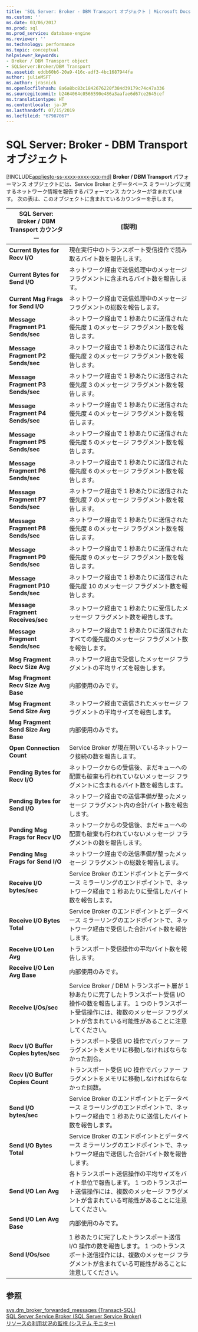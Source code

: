 ```yaml
---
title: 'SQL Server: Broker - DBM Transport オブジェクト | Microsoft Docs'
ms.custom: ''
ms.date: 03/06/2017
ms.prod: sql
ms.prod_service: database-engine
ms.reviewer: ''
ms.technology: performance
ms.topic: conceptual
helpviewer_keywords:
- Broker / DBM Transport object
- SQLServer:Broker/DBM Transport
ms.assetid: eddb60b6-20a9-416c-adf3-4bc1687944fa
author: julieMSFT
ms.author: jrasnick
ms.openlocfilehash: 8a6a8bc83c1842676220f384d39179c74c47a336
ms.sourcegitcommit: b2464064c0566590e486a3aafae6d67ce2645cef
ms.translationtype: HT
ms.contentlocale: ja-JP
ms.lasthandoff: 07/15/2019
ms.locfileid: "67987067"
---
```

# <a name="sql-server-broker---dbm-transport-object"></a>SQL Server: Broker - DBM Transport オブジェクト
[!INCLUDE[appliesto-ss-xxxx-xxxx-xxx-md](../../includes/appliesto-ss-xxxx-xxxx-xxx-md.md)]
  **Broker / DBM Transport** パフォーマンス オブジェクトには、Service Broker とデータベース ミラーリングに関するネットワーク情報を報告するパフォーマンス カウンターが含まれています。 次の表は、このオブジェクトに含まれているカウンターを示します。  
  
|SQL Server: Broker / DBM Transport カウンター|[説明]|  
|------------------------------------------------|-----------------|  
|**Current Bytes for Recv I/O**|現在実行中のトランスポート受信操作で読み取るバイト数を報告します。|  
|**Current Bytes for Send I/O**|ネットワーク経由で送信処理中のメッセージ フラグメントに含まれるバイト数を報告します。|  
|**Current Msg Frags for Send I/O**|ネットワーク経由で送信処理中のメッセージ フラグメントの総数を報告します。|  
|**Message Fragment P1 Sends/sec**|ネットワーク経由で 1 秒あたりに送信された優先度 1 のメッセージ フラグメント数を報告します。|  
|**Message Fragment P2 Sends/sec**|ネットワーク経由で 1 秒あたりに送信された優先度 2 のメッセージ フラグメント数を報告します。|  
|**Message Fragment P3 Sends/sec**|ネットワーク経由で 1 秒あたりに送信された優先度 3 のメッセージ フラグメント数を報告します。|  
|**Message Fragment P4 Sends/sec**|ネットワーク経由で 1 秒あたりに送信された優先度 4 のメッセージ フラグメント数を報告します。|  
|**Message Fragment P5 Sends/sec**|ネットワーク経由で 1 秒あたりに送信された優先度 5 のメッセージ フラグメント数を報告します。|  
|**Message Fragment P6 Sends/sec**|ネットワーク経由で 1 秒あたりに送信された優先度 6 のメッセージ フラグメント数を報告します。|  
|**Message Fragment P7 Sends/sec**|ネットワーク経由で 1 秒あたりに送信された優先度 7 のメッセージ フラグメント数を報告します。|  
|**Message Fragment P8 Sends/sec**|ネットワーク経由で 1 秒あたりに送信された優先度 8 のメッセージ フラグメント数を報告します。|  
|**Message Fragment P9 Sends/sec**|ネットワーク経由で 1 秒あたりに送信された優先度 9 のメッセージ フラグメント数を報告します。|  
|**Message Fragment P10 Sends/sec**|ネットワーク経由で 1 秒あたりに送信された優先度 10 のメッセージ フラグメント数を報告します。|  
|**Message Fragment Receives/sec**|ネットワーク経由で 1 秒あたりに受信したメッセージ フラグメント数を報告します。|   
|**Message Fragment Sends/sec**|ネットワーク経由で 1 秒あたりに送信されたすべての優先度のメッセージ フラグメント数を報告します。|  
|**Msg Fragment Recv Size Avg**|ネットワーク経由で受信したメッセージ フラグメントの平均サイズを報告します。|  
|**Msg Fragment Recv Size Avg Base**|内部使用のみです。| 
|**Msg Fragment Send Size Avg**|ネットワーク経由で送信されたメッセージ フラグメントの平均サイズを報告します。|  
|**Msg Fragment Send Size Avg Base**|内部使用のみです。|
|**Open Connection Count**|Service Broker が現在開いているネットワーク接続の数を報告します。|  
|**Pending Bytes for Recv I/O**|ネットワークからの受信後、まだキューへの配置も破棄も行われていないメッセージ フラグメントに含まれるバイト数を報告します。|  
|**Pending Bytes for Send I/O**|ネットワーク経由での送信準備が整ったメッセージ フラグメント内の合計バイト数を報告します。|  
|**Pending Msg Frags for Recv I/O**|ネットワークからの受信後、まだキューへの配置も破棄も行われていないメッセージ フラグメントの数を報告します。|  
|**Pending Msg Frags for Send I/O**|ネットワーク経由での送信準備が整ったメッセージ フラグメントの総数を報告します。|  
|**Receive I/O bytes/sec**|Service Broker のエンドポイントとデータベース ミラーリングのエンドポイントで、ネットワーク経由で 1 秒あたりに受信したバイト数を報告します。|  
|**Receive I/O Bytes Total**|Service Broker のエンドポイントとデータベース ミラーリングのエンドポイントで、ネットワーク経由で受信した合計バイト数を報告します。|  
|**Receive I/O Len Avg**|トランスポート受信操作の平均バイト数を報告します。|  
|**Receive I/O Len Avg Base**|内部使用のみです。|
|**Receive I/Os/sec**|Service Broker / DBM トランスポート層が 1 秒あたりに完了したトランスポート受信 I/O 操作の数を報告します。 1 つのトランスポート受信操作には、複数のメッセージ フラグメントが含まれている可能性があることに注意してください。|  
|**Recv I/O Buffer Copies bytes/sec**|トランスポート受信 I/O 操作でバッファー フラグメントをメモリに移動しなければならなかった割合。|
|**Recv I/O Buffer Copies Count**|トランスポート受信 I/O 操作でバッファー フラグメントをメモリに移動しなければならなかった回数。| 
|**Send I/O bytes/sec**|Service Broker のエンドポイントとデータベース ミラーリングのエンドポイントで、ネットワーク経由で 1 秒あたりに送信したバイト数を報告します。|   
|**Send I/O Bytes Total**|Service Broker のエンドポイントとデータベース ミラーリングのエンドポイントで、ネットワーク経由で送信した合計バイト数を報告します。| 
|**Send I/O Len Avg**|各トランスポート送信操作の平均サイズをバイト単位で報告します。 1 つのトランスポート送信操作には、複数のメッセージ フラグメントが含まれている可能性があることに注意してください。|  
|**Send I/O Len Avg Base**|内部使用のみです。|
|**Send I/Os/sec**|1 秒あたりに完了したトランスポート送信 I/O 操作の数を報告します。 1 つのトランスポート送信操作には、複数のメッセージ フラグメントが含まれている可能性があることに注意してください。|  
  
## <a name="see-also"></a>参照  
 [sys.dm_broker_forwarded_messages &#40;Transact-SQL&#41;](../../relational-databases/system-dynamic-management-views/sys-dm-broker-forwarded-messages-transact-sql.md)   
 [SQL Server Service Broker (SQL Server Service Broker)](../../database-engine/configure-windows/sql-server-service-broker.md)   
 [リソースの利用状況の監視 &#40;システム モニター&#41;](../../relational-databases/performance-monitor/monitor-resource-usage-system-monitor.md)  
  
  
